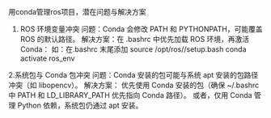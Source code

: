 用conda管理ros项目，潜在问题与解决方案
1. ROS 环境变量冲突
问题：Conda 会修改 PATH 和 PYTHONPATH，可能覆盖 ROS 的默认路径。
解决方案：在 .bashrc 中优先加载 ROS 环境，再激活 Conda：
如：在.bashrc 末尾添加
    source /opt/ros/<distro>/setup.bash
    conda activate ros_env

2.系统包与 Conda 包冲突
问题：Conda 安装的包可能与系统 apt 安装的包路径冲突（如 libopencv）。
解决方案：
优先使用 Conda 安装的包（确保 ~/.bashrc 中 PATH 和 LD_LIBRARY_PATH 优先指向 Conda 路径）。
或者，仅用 Conda 管理 Python 依赖，系统包仍通过 apt 安装。